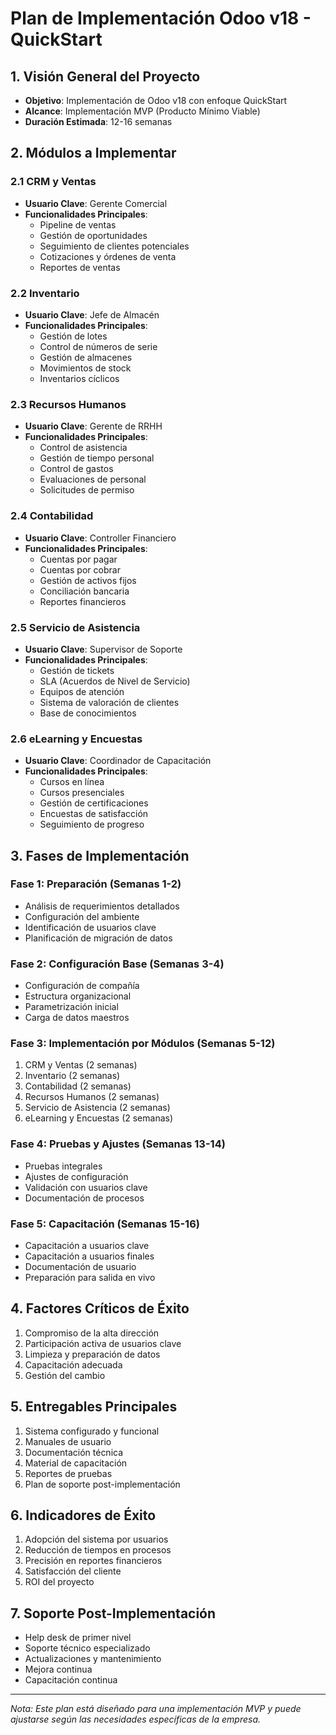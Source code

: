# Plan de Implementación Odoo v18 - QuickStart

## 1. Visión General del Proyecto
- **Objetivo**: Implementación de Odoo v18 con enfoque QuickStart
- **Alcance**: Implementación MVP (Producto Mínimo Viable)
- **Duración Estimada**: 12-16 semanas

## 2. Módulos a Implementar

### 2.1 CRM y Ventas
- **Usuario Clave**: Gerente Comercial
- **Funcionalidades Principales**:
  - Pipeline de ventas
  - Gestión de oportunidades
  - Seguimiento de clientes potenciales
  - Cotizaciones y órdenes de venta
  - Reportes de ventas

### 2.2 Inventario
- **Usuario Clave**: Jefe de Almacén
- **Funcionalidades Principales**:
  - Gestión de lotes
  - Control de números de serie
  - Gestión de almacenes
  - Movimientos de stock
  - Inventarios cíclicos

### 2.3 Recursos Humanos
- **Usuario Clave**: Gerente de RRHH
- **Funcionalidades Principales**:
  - Control de asistencia
  - Gestión de tiempo personal
  - Control de gastos
  - Evaluaciones de personal
  - Solicitudes de permiso

### 2.4 Contabilidad
- **Usuario Clave**: Controller Financiero
- **Funcionalidades Principales**:
  - Cuentas por pagar
  - Cuentas por cobrar
  - Gestión de activos fijos
  - Conciliación bancaria
  - Reportes financieros

### 2.5 Servicio de Asistencia
- **Usuario Clave**: Supervisor de Soporte
- **Funcionalidades Principales**:
  - Gestión de tickets
  - SLA (Acuerdos de Nivel de Servicio)
  - Equipos de atención
  - Sistema de valoración de clientes
  - Base de conocimientos

### 2.6 eLearning y Encuestas
- **Usuario Clave**: Coordinador de Capacitación
- **Funcionalidades Principales**:
  - Cursos en línea
  - Cursos presenciales
  - Gestión de certificaciones
  - Encuestas de satisfacción
  - Seguimiento de progreso

## 3. Fases de Implementación

### Fase 1: Preparación (Semanas 1-2)
- Análisis de requerimientos detallados
- Configuración del ambiente
- Identificación de usuarios clave
- Planificación de migración de datos

### Fase 2: Configuración Base (Semanas 3-4)
- Configuración de compañía
- Estructura organizacional
- Parametrización inicial
- Carga de datos maestros

### Fase 3: Implementación por Módulos (Semanas 5-12)
1. CRM y Ventas (2 semanas)
2. Inventario (2 semanas)
3. Contabilidad (2 semanas)
4. Recursos Humanos (2 semanas)
5. Servicio de Asistencia (2 semanas)
6. eLearning y Encuestas (2 semanas)

### Fase 4: Pruebas y Ajustes (Semanas 13-14)
- Pruebas integrales
- Ajustes de configuración
- Validación con usuarios clave
- Documentación de procesos

### Fase 5: Capacitación (Semanas 15-16)
- Capacitación a usuarios clave
- Capacitación a usuarios finales
- Documentación de usuario
- Preparación para salida en vivo

## 4. Factores Críticos de Éxito
1. Compromiso de la alta dirección
2. Participación activa de usuarios clave
3. Limpieza y preparación de datos
4. Capacitación adecuada
5. Gestión del cambio

## 5. Entregables Principales
1. Sistema configurado y funcional
2. Manuales de usuario
3. Documentación técnica
4. Material de capacitación
5. Reportes de pruebas
6. Plan de soporte post-implementación

## 6. Indicadores de Éxito
1. Adopción del sistema por usuarios
2. Reducción de tiempos en procesos
3. Precisión en reportes financieros
4. Satisfacción del cliente
5. ROI del proyecto

## 7. Soporte Post-Implementación
- Help desk de primer nivel
- Soporte técnico especializado
- Actualizaciones y mantenimiento
- Mejora continua
- Capacitación continua

---
*Nota: Este plan está diseñado para una implementación MVP y puede ajustarse según las necesidades específicas de la empresa.*